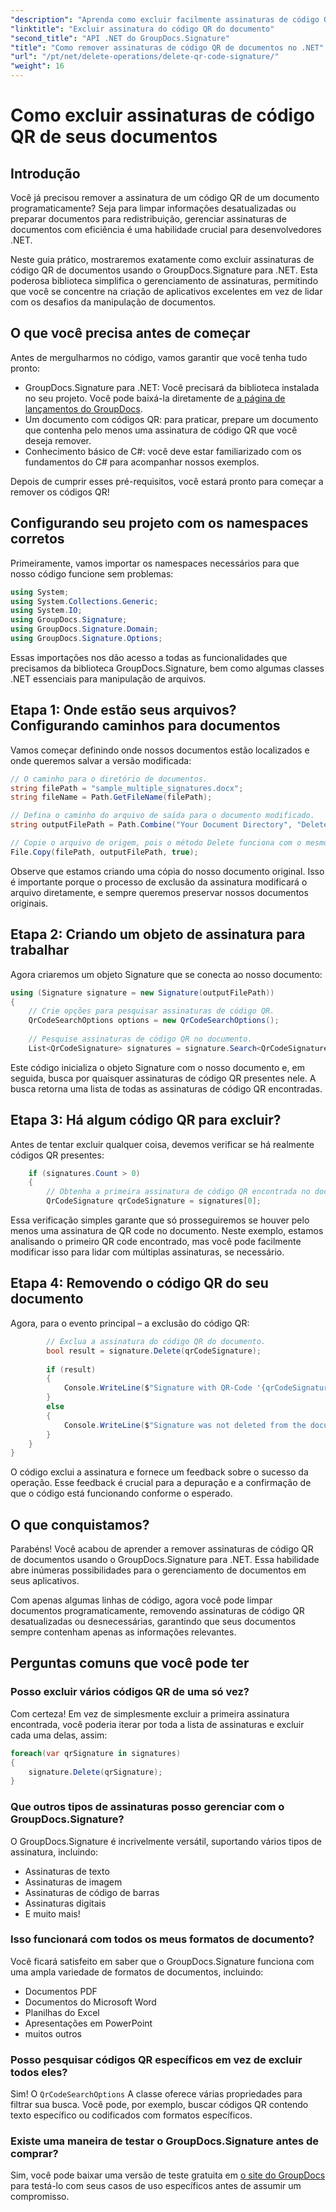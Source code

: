 ```yaml
---
"description": "Aprenda como excluir facilmente assinaturas de código QR dos seus documentos usando o GroupDocs.Signature para .NET com nosso guia passo a passo para desenvolvedores."
"linktitle": "Excluir assinatura do código QR do documento"
"second_title": "API .NET do GroupDocs.Signature"
"title": "Como remover assinaturas de código QR de documentos no .NET"
"url": "/pt/net/delete-operations/delete-qr-code-signature/"
"weight": 16
---
```


# Como excluir assinaturas de código QR de seus documentos

## Introdução

Você já precisou remover a assinatura de um código QR de um documento programaticamente? Seja para limpar informações desatualizadas ou preparar documentos para redistribuição, gerenciar assinaturas de documentos com eficiência é uma habilidade crucial para desenvolvedores .NET.

Neste guia prático, mostraremos exatamente como excluir assinaturas de código QR de documentos usando o GroupDocs.Signature para .NET. Esta poderosa biblioteca simplifica o gerenciamento de assinaturas, permitindo que você se concentre na criação de aplicativos excelentes em vez de lidar com os desafios da manipulação de documentos.

## O que você precisa antes de começar

Antes de mergulharmos no código, vamos garantir que você tenha tudo pronto:

- GroupDocs.Signature para .NET: Você precisará da biblioteca instalada no seu projeto. Você pode baixá-la diretamente de [a página de lançamentos do GroupDocs](https://releases.groupdocs.com/signature/net/).
- Um documento com códigos QR: para praticar, prepare um documento que contenha pelo menos uma assinatura de código QR que você deseja remover.
- Conhecimento básico de C#: você deve estar familiarizado com os fundamentos do C# para acompanhar nossos exemplos.

Depois de cumprir esses pré-requisitos, você estará pronto para começar a remover os códigos QR!

## Configurando seu projeto com os namespaces corretos

Primeiramente, vamos importar os namespaces necessários para que nosso código funcione sem problemas:

```csharp
using System;
using System.Collections.Generic;
using System.IO;
using GroupDocs.Signature;
using GroupDocs.Signature.Domain;
using GroupDocs.Signature.Options;
```

Essas importações nos dão acesso a todas as funcionalidades que precisamos da biblioteca GroupDocs.Signature, bem como algumas classes .NET essenciais para manipulação de arquivos.

## Etapa 1: Onde estão seus arquivos? Configurando caminhos para documentos

Vamos começar definindo onde nossos documentos estão localizados e onde queremos salvar a versão modificada:

```csharp
// O caminho para o diretório de documentos.
string filePath = "sample_multiple_signatures.docx";
string fileName = Path.GetFileName(filePath);

// Defina o caminho do arquivo de saída para o documento modificado.
string outputFilePath = Path.Combine("Your Document Directory", "DeleteQRCode", fileName);

// Copie o arquivo de origem, pois o método Delete funciona com o mesmo Documento.
File.Copy(filePath, outputFilePath, true);
```

Observe que estamos criando uma cópia do nosso documento original. Isso é importante porque o processo de exclusão da assinatura modificará o arquivo diretamente, e sempre queremos preservar nossos documentos originais.

## Etapa 2: Criando um objeto de assinatura para trabalhar

Agora criaremos um objeto Signature que se conecta ao nosso documento:

```csharp
using (Signature signature = new Signature(outputFilePath))
{
    // Crie opções para pesquisar assinaturas de código QR.
    QrCodeSearchOptions options = new QrCodeSearchOptions();
    
    // Pesquise assinaturas de código QR no documento.
    List<QrCodeSignature> signatures = signature.Search<QrCodeSignature>(options);
```

Este código inicializa o objeto Signature com o nosso documento e, em seguida, busca por quaisquer assinaturas de código QR presentes nele. A busca retorna uma lista de todas as assinaturas de código QR encontradas.

## Etapa 3: Há algum código QR para excluir?

Antes de tentar excluir qualquer coisa, devemos verificar se há realmente códigos QR presentes:

```csharp
    if (signatures.Count > 0)
    {
        // Obtenha a primeira assinatura de código QR encontrada no documento.
        QrCodeSignature qrCodeSignature = signatures[0];
```

Essa verificação simples garante que só prosseguiremos se houver pelo menos uma assinatura de QR code no documento. Neste exemplo, estamos analisando o primeiro QR code encontrado, mas você pode facilmente modificar isso para lidar com múltiplas assinaturas, se necessário.

## Etapa 4: Removendo o código QR do seu documento

Agora, para o evento principal – a exclusão do código QR:

```csharp
        // Exclua a assinatura do código QR do documento.
        bool result = signature.Delete(qrCodeSignature);
        
        if (result)
        {
            Console.WriteLine($"Signature with QR-Code '{qrCodeSignature.Text}' and encode type '{qrCodeSignature.EncodeType.TypeName}' was deleted from document ['{fileName}'].");
        }
        else
        {
            Console.WriteLine($"Signature was not deleted from the document! Signature with QR-Code '{qrCodeSignature.Text}' and encode type '{qrCodeSignature.EncodeType.TypeName}' was not found!");
        }
    }
}
```

O código exclui a assinatura e fornece um feedback sobre o sucesso da operação. Esse feedback é crucial para a depuração e a confirmação de que o código está funcionando conforme o esperado.

## O que conquistamos?

Parabéns! Você acabou de aprender a remover assinaturas de código QR de documentos usando o GroupDocs.Signature para .NET. Essa habilidade abre inúmeras possibilidades para o gerenciamento de documentos em seus aplicativos.

Com apenas algumas linhas de código, agora você pode limpar documentos programaticamente, removendo assinaturas de código QR desatualizadas ou desnecessárias, garantindo que seus documentos sempre contenham apenas as informações relevantes.

## Perguntas comuns que você pode ter

### Posso excluir vários códigos QR de uma só vez?

Com certeza! Em vez de simplesmente excluir a primeira assinatura encontrada, você poderia iterar por toda a lista de assinaturas e excluir cada uma delas, assim:

```csharp
foreach(var qrSignature in signatures)
{
    signature.Delete(qrSignature);
}
```

### Que outros tipos de assinaturas posso gerenciar com o GroupDocs.Signature?

O GroupDocs.Signature é incrivelmente versátil, suportando vários tipos de assinatura, incluindo:
- Assinaturas de texto
- Assinaturas de imagem
- Assinaturas de código de barras
- Assinaturas digitais
- E muito mais!

### Isso funcionará com todos os meus formatos de documento?

Você ficará satisfeito em saber que o GroupDocs.Signature funciona com uma ampla variedade de formatos de documentos, incluindo:
- Documentos PDF
- Documentos do Microsoft Word
- Planilhas do Excel
- Apresentações em PowerPoint
- muitos outros

### Posso pesquisar códigos QR específicos em vez de excluir todos eles?

Sim! O `QrCodeSearchOptions` A classe oferece várias propriedades para filtrar sua busca. Você pode, por exemplo, buscar códigos QR contendo texto específico ou codificados com formatos específicos.

### Existe uma maneira de testar o GroupDocs.Signature antes de comprar?

Sim, você pode baixar uma versão de teste gratuita em [o site do GroupDocs](https://releases.groupdocs.com/) para testá-lo com seus casos de uso específicos antes de assumir um compromisso.